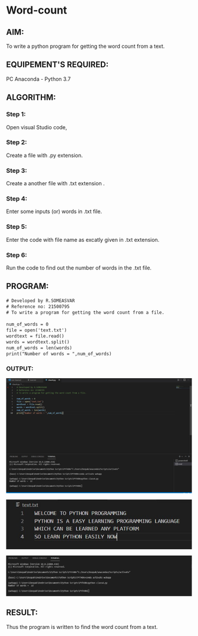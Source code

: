 # Word-count
## AIM:
To write a python program for getting the word count from a text.
## EQUIPEMENT'S REQUIRED: 
PC
Anaconda - Python 3.7
## ALGORITHM: 
### Step 1:
Open visual Studio code,

### Step 2: 
Create a file with .py extension.
 
### Step 3: 
Create a another file with .txt extension .

### Step 4:  
Enter some inputs (or) words in .txt file.

### Step 5: 
Enter the code with file name as excatly given in .txt extension.

### Step 6: 
Run the code to find out the number of words  in the .txt file.
## PROGRAM:
~~~
# Developed by R.SOMEASVAR
# Reference no: 21500795
# To write a program for getting the word count from a file.

num_of_words = 0
file = open('text.txt')
wordtext = file.read()
words = wordtext.split()
num_of_words = len(words)
print("Number of words = ",num_of_words)
~~~

### OUTPUT:
![output](./program.jpg)


![output](./text.jpg)


![output](./terminal.jpg)



## RESULT:
Thus the program is written to find the word count from a text.
